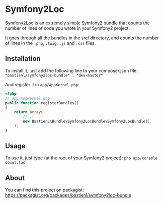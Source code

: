 Symfony2Loc
=========

Symfony2Loc is an extremely simple Symfony2 bundle that counts the number of lines of code you wrote in your Symfony2 project.

It goes through all the bundles in the src/ directory, and counts the number of lines in the `.php`, `.twig`, `.js` and `.css` files.


Installation
------------

To install it, just add the following line to your composer.json file:
	`"bastienl/symfony2loc-bundle" : "dev-master"`
	
And register it in `app/AppKernel.php`:

``` php
<?php
// app/AppKernel.php
public function registerBundles()
{
    return array(
        // ...
        new BastienL\Bundle\Symfony2LocBundle\Symfony2LocBundle(),
    );
}
```


Usage
-----

To use it, just type (at the root of your Symfony2 project):
`php app/console count:loc`


About
-----
You can find this project on packagist: https://packagist.org/packages/bastienl/symfony2loc-bundle

